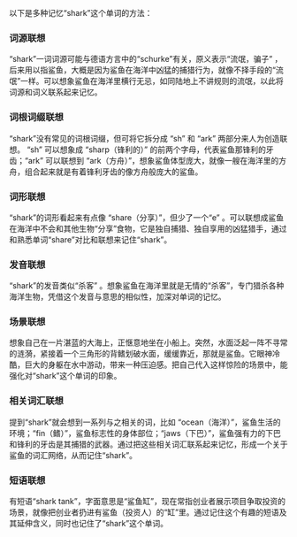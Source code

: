 以下是多种记忆“shark”这个单词的方法：

### 词源联想
“shark”一词词源可能与德语方言中的“schurke”有关，原义表示“流氓，骗子” ，后来用以指鲨鱼，大概是因为鲨鱼在海洋中凶猛的捕猎行为，就像不择手段的“流氓”一样。可以想象鲨鱼在海洋里横行无忌，如同陆地上不讲规则的流氓，以此将词源和词义联系起来记忆。

### 词根词缀联想
“shark”没有常见的词根词缀，但可将它拆分成 “sh” 和 “ark” 两部分来人为创造联想。 “sh” 可以想象成 “sharp（锋利的）” 的前两个字母，代表鲨鱼那锋利的牙齿；“ark” 可以联想到 “ark（方舟）”，想象鲨鱼体型庞大，就像一艘在海洋里的方舟，组合起来就是有着锋利牙齿的像方舟般庞大的鲨鱼。

### 词形联想
“shark”的词形看起来有点像 “share（分享）”，但少了一个“e” 。可以联想成鲨鱼在海洋中不会和其他生物“分享”食物，它是独自捕猎、独自享用的凶猛猎手，通过和熟悉单词“share”对比和联想来记住“shark”。

### 发音联想
“shark”的发音类似“杀客” 。想象鲨鱼在海洋里就是无情的“杀客”，专门猎杀各种海洋生物，凭借这个发音与意思的相似性，加深对单词的记忆。

### 场景联想
想象自己在一片湛蓝的大海上，正惬意地坐在小船上。突然，水面泛起一阵不寻常的涟漪，紧接着一个三角形的背鳍划破水面，缓缓靠近，那就是鲨鱼。它眼神冷酷，巨大的身躯在水中游动，带来一种压迫感。把自己代入这样惊险的场景中，能强化对“shark”这个单词的印象。

### 相关词汇联想
提到“shark”就会想到一系列与之相关的词，比如 “ocean（海洋）”，鲨鱼生活的环境；“fin（鳍）”，鲨鱼标志性的身体部位；“jaws（下巴）”，鲨鱼强有力的下巴和锋利的牙齿是其捕猎的武器。通过把这些相关词汇联系起来记忆，形成一个关于鲨鱼的词汇网络，从而记住“shark”。

### 短语联想
有短语“shark tank”，字面意思是“鲨鱼缸”，现在常指创业者展示项目争取投资的场景，就像把创业者扔进有鲨鱼（投资人）的“缸”里。通过记住这个有趣的短语及其延伸含义，同时也记住了“shark”这个单词。 